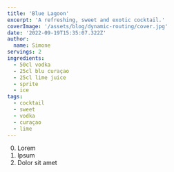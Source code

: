 ```yaml
---
title: 'Blue Lagoon'
excerpt: 'A refreshing, sweet and exotic cocktail.'
coverImage: '/assets/blog/dynamic-routing/cover.jpg'
date: '2022-09-19T15:35:07.322Z'
author:
  name: Simone
servings: 2
ingredients:
  - 50cl vodka
  - 25cl blu curaçao
  - 25cl lime juice
  - sprite
  - ice
tags:
  - cocktail
  - sweet
  - vodka
  - curaçao
  - lime
---
```


0. Lorem
1. Ipsum
2. Dolor sit amet
